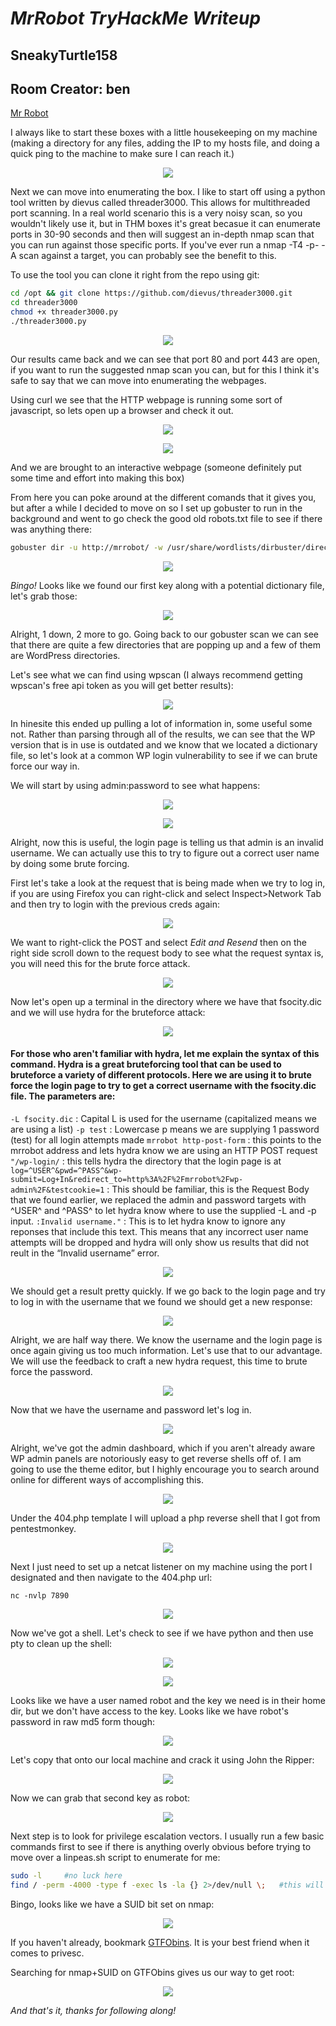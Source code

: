 # **_MrRobot TryHackMe Writeup_**
## SneakyTurtle158
## Room Creator: ben
[Mr Robot](https://tryhackme.com/room/mrrobot)

I always like to start these boxes with a little housekeeping on my machine (making a directory for any files, adding the IP to my hosts file, and doing a quick ping to the machine to make sure I can reach it.)

<p align="center">
  <img src="https://github.com/SneakyTurtle158/TryHackMe_Writeups/blob/pictures/mrrobot/1.png">
</p>

Next we can move into enumerating the box. I like to start off using a python tool written by dievus called threader3000. This allows for multithreaded port scanning. In a real world scenario this is a very noisy scan, so you wouldn't likely use it, but in THM boxes it's great becasue it can enumerate ports in 30-90 seconds and then will suggest an in-depth nmap scan that you can run against those specific ports. If you've ever run a nmap -T4 -p- -A scan against a target, you can probably see the benefit to this. 

To use the tool you can clone it right from the repo using git:

```bash
cd /opt && git clone https://github.com/dievus/threader3000.git
cd threader3000
chmod +x threader3000.py
./threader3000.py
```
<p align="center">
  <img src="https://github.com/SneakyTurtle158/TryHackMe_Writeups/blob/pictures/mrrobot/2.png">
</p>

Our results came back and we can see that port 80 and port 443 are open, if you want to run the suggested nmap scan you can, but for this I think it's safe to say that we can move into enumerating the webpages. 

Using curl we see that the HTTP webpage is running some sort of javascript, so lets open up a browser and check it out.

<p align="center">
  <img src="https://github.com/SneakyTurtle158/TryHackMe_Writeups/blob/pictures/mrrobot/3.png">
</p>

<p align="center">
  <img src="https://github.com/SneakyTurtle158/TryHackMe_Writeups/blob/pictures/mrrobot/4.png">
</p>

And we are brought to an interactive webpage (someone definitely put some time and effort into making this box)

From here you can poke around at the different comands that it gives you, but after a while I decided to move on so I set up gobuster to run in the background and went to go check the good old robots.txt file to see if there was anything there:

```bash
gobuster dir -u http://mrrobot/ -w /usr/share/wordlists/dirbuster/directory-list-2.3-medium.txt
```

<p align="center">
  <img src="https://github.com/SneakyTurtle158/TryHackMe_Writeups/blob/pictures/mrrobot/5.png">
</p>

_Bingo!_ Looks like we found our first key along with a potential dictionary file, let's grab those:

<p align="center">
  <img src="https://github.com/SneakyTurtle158/TryHackMe_Writeups/blob/pictures/mrrobot/6.png">
</p>

Alright, 1 down, 2 more to go. Going back to our gobuster scan we can see that there are quite a few directories that are popping up and a few of them are WordPress directories. 

Let's see what we can find using wpscan (I always recommend getting wpscan's free api token as you will get better results):

<p align="center">
  <img src="https://github.com/SneakyTurtle158/TryHackMe_Writeups/blob/pictures/mrrobot/7.png">
</p>

In hinesite this ended up pulling a lot of information in, some useful some not. Rather than parsing through all of the results, we can see that the WP version that is in use is outdated and we know that we located a dictionary file, so let's look at a common WP login vulnerability to see if we can brute force our way in.

We will start by using admin:password to see what happens:

<p align="center">
  <img src="https://github.com/SneakyTurtle158/TryHackMe_Writeups/blob/pictures/mrrobot/8.png">
</p>
<p align="center">
  <img src="https://github.com/SneakyTurtle158/TryHackMe_Writeups/blob/pictures/mrrobot/9.png">
</p>

Alright, now this is useful, the login page is telling us that admin is an invalid username. We can actually use this to try to figure out a correct user name by doing some brute forcing. 

First let's take a look at the request that is being made when we try to log in, if you are using Firefox you can right-click and select Inspect>Network Tab and then try to login with the previous creds again:

<p align="center">
  <img src="https://github.com/SneakyTurtle158/TryHackMe_Writeups/blob/pictures/mrrobot/10.png">
</p>

We want to right-click the POST and select _Edit and Resend_ then on the right side scroll down to the request body to see what the request syntax is, you will need this for the brute force attack.

<p align="center">
  <img src="https://github.com/SneakyTurtle158/TryHackMe_Writeups/blob/pictures/mrrobot/11.png">
</p>

Now let's open up a terminal in the directory where we have that fsocity.dic and we will use hydra for the bruteforce attack:

<p align="center">
  <img src="https://github.com/SneakyTurtle158/TryHackMe_Writeups/blob/pictures/mrrobot/12.png">
</p>

#### For those who aren't familiar with hydra, let me explain the syntax of this command. Hydra is a great bruteforcing tool that can be used to bruteforce a variety of different protocols. Here we are using it to brute force the login page to try to get a correct username with the fsocity.dic file. The parameters are:

`-L fsocity.dic` : Capital L is used for the username (capitalized means we are using a list)
`-p test` : Lowercase p means we are supplying 1 password (test) for all login attempts made
`mrrobot http-post-form` : this points to the mrrobot address and lets hydra know we are using an HTTP POST request
`"/wp-login/` : this tells hydra the directory that the login page is at
`log=^USER^&pwd=^PASS^&wp-submit=Log+In&redirect_to=http%3A%2F%2Fmrrobot%2Fwp-admin%2F&testcookie=1` : This should be familiar, this is the Request Body that we found earlier, we replaced the admin and password targets with ^USER^ and ^PASS^ to let hydra know where to use the supplied -L and -p input.
`:Invalid username."` : This is to let hydra know to ignore any reponses that include this text. This means that any incorrect user name attempts will be dropped and hydra will only show us results that did not reult in the “Invalid username” error.

<p align="center">
  <img src="https://github.com/SneakyTurtle158/TryHackMe_Writeups/blob/pictures/mrrobot/13.png">
</p>

We should get a result pretty quickly. If we go back to the login page and try to log in with the username that we found we should get a new response:

<p align="center">
  <img src="https://github.com/SneakyTurtle158/TryHackMe_Writeups/blob/pictures/mrrobot/14.png">
</p>

Alright, we are half way there. We know the username and the login page is once again giving us too much information. Let's use that to our advantage. We will use the feedback to craft a new hydra request, this time to brute force the password. 

<p align="center">
  <img src="https://github.com/SneakyTurtle158/TryHackMe_Writeups/blob/pictures/mrrobot/15.png">
</p>

Now that we have the username and password let's log in.

<p align="center">
  <img src="https://github.com/SneakyTurtle158/TryHackMe_Writeups/blob/pictures/mrrobot/16.png">
</p>

Alright, we've got the admin dashboard, which if you aren't already aware WP admin panels are notoriously easy to get reverse shells off of. I am going to use the theme editor, but I highly encourage you to search around online for different ways of accomplishing this. 

<p align="center">
  <img src="https://github.com/SneakyTurtle158/TryHackMe_Writeups/blob/pictures/mrrobot/17.png">
</p>

Under the 404.php template I will upload a php reverse shell that I got from pentestmonkey.

<p align="center">
  <img src="https://github.com/SneakyTurtle158/TryHackMe_Writeups/blob/pictures/mrrobot/18.png">
</p>

Next I just need to set up a netcat listener on my machine using the port I designated and then navigate to the 404.php url:

`nc -nvlp 7890`

<p align="center">
  <img src="https://github.com/SneakyTurtle158/TryHackMe_Writeups/blob/pictures/mrrobot/19.png">
</p>

Now we've got a shell. Let's check to see if we have python and then use pty to clean up the shell:

<p align="center">
  <img src="https://github.com/SneakyTurtle158/TryHackMe_Writeups/blob/pictures/mrrobot/20.png">
</p>

<p align="center">
  <img src="https://github.com/SneakyTurtle158/TryHackMe_Writeups/blob/pictures/mrrobot/21.png">
</p>

Looks like we have a user named robot and the key we need is in their home dir, but we don't have access to the key. Looks like we have robot's password in raw md5 form though:

<p align="center">
  <img src="https://github.com/SneakyTurtle158/TryHackMe_Writeups/blob/pictures/mrrobot/22.png">
</p>

Let's copy that onto our local machine and crack it using John the Ripper:

<p align="center">
  <img src="https://github.com/SneakyTurtle158/TryHackMe_Writeups/blob/pictures/mrrobot/23.png">
</p>

Now we can grab that second key as robot:

<p align="center">
  <img src="https://github.com/SneakyTurtle158/TryHackMe_Writeups/blob/pictures/mrrobot/24.png">
</p>

Next step is to look for privilege escalation vectors. I usually run a few basic commands first to see if there is anything overly obvious before trying to move over a linpeas.sh script to enumerate for me:

```bash
sudo -l		#no luck here
find / -perm -4000 -type f -exec ls -la {} 2>/dev/null \;	#this will help us look for SUID bits
```
Bingo, looks like we have a SUID bit set on nmap:

<p align="center">
  <img src="https://github.com/SneakyTurtle158/TryHackMe_Writeups/blob/pictures/mrrobot/25.png">
</p>

If you haven't already, bookmark [GTFObins](https://gtfobins.github.io/). It is your best friend when it comes to privesc.

Searching for nmap+SUID on GTFObins gives us our way to get root:

<p align="center">
  <img src="https://github.com/SneakyTurtle158/TryHackMe_Writeups/blob/pictures/mrrobot/26.png">
</p>

_And that's it, thanks for following along!_
